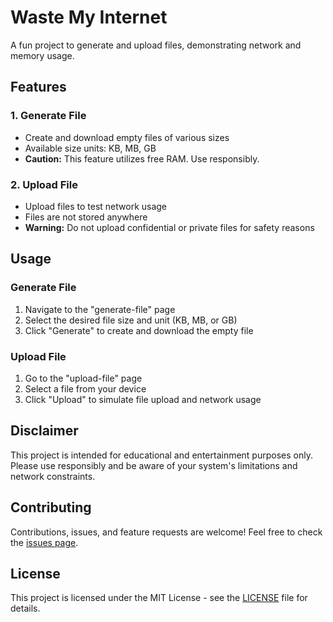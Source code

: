 # Waste My Internet

A fun project to generate and upload files, demonstrating network and memory usage.

## Features

### 1. Generate File

- Create and download empty files of various sizes
- Available size units: KB, MB, GB
- **Caution:** This feature utilizes free RAM. Use responsibly.

### 2. Upload File

- Upload files to test network usage
- Files are not stored anywhere
- **Warning:** Do not upload confidential or private files for safety reasons

## Usage

### Generate File

1. Navigate to the "generate-file" page
2. Select the desired file size and unit (KB, MB, or GB)
3. Click "Generate" to create and download the empty file

### Upload File

1. Go to the "upload-file" page
2. Select a file from your device
3. Click "Upload" to simulate file upload and network usage

## Disclaimer

This project is intended for educational and entertainment purposes only. Please use responsibly and be aware of your system's limitations and network constraints.

## Contributing

Contributions, issues, and feature requests are welcome! Feel free to check the [issues page]((https://github.com/krabhi4/waste-my-internet/issues)).

## License

This project is licensed under the MIT License - see the [LICENSE](LICENSE) file for details.
